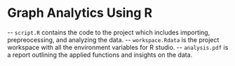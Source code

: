 # Graph Analytics Using R
-- `script.R` contains the code to the project which includes importing, prepreocessing, and analyzing the data.
-- `workspace.Rdata` is the project workspace with all the environment variables for R studio.
-- `analysis.pdf` is a report outlining the applied functions and insights on the data.
